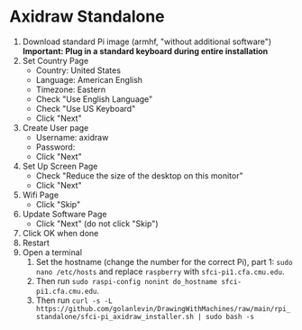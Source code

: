 Axidraw Standalone
==================
1. Download standard Pi image (armhf, "without additional software")
   **Important: Plug in a standard keyboard during entire installation**
2. Set Country Page
   - Country: United States
   - Language: American English
   - Timezone: Eastern
   - Check "Use English Language"
   - Check "Use US Keyboard"
   - Click "Next"
3. Create User page
   - Username: axidraw
   - Password:
   - Click "Next"
4. Set Up Screen Page
   - Check "Reduce the size of the desktop on this monitor"
   - Click "Next"
5. Wifi Page
   - Click "Skip"
6. Update Software Page
   - Click "Next" (do not click "Skip")
7. Click OK when done
8. Restart
9. Open a terminal
   1. Set the hostname (change the number for the correct Pi), part 1: `sudo nano /etc/hosts` and replace `raspberry` with `sfci-pi1.cfa.cmu.edu`.
   2. Then run `sudo raspi-config nonint do_hostname sfci-pi1.cfa.cmu.edu`.
   3. Then run `curl -s -L https://github.com/golanlevin/DrawingWithMachines/raw/main/rpi_standalone/sfci-pi_axidraw_installer.sh | sudo bash -s`
